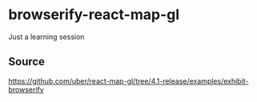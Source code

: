 # browserify-react-map-gl
Just a learning session

## Source
https://github.com/uber/react-map-gl/tree/4.1-release/examples/exhibit-browserify


